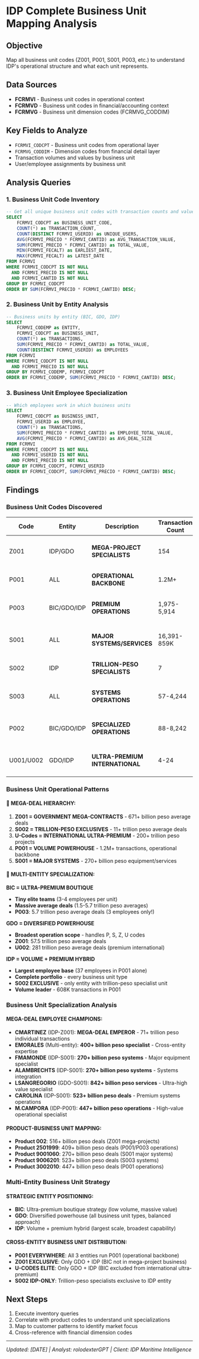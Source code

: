 # IDP Complete Business Unit Mapping Analysis

## **Objective**

Map all business unit codes (Z001, P001, S001, P003, etc.) to understand IDP's operational structure and what each unit represents.

## **Data Sources**

- **FCRMVI** - Business unit codes in operational context
- **FCRMVD** - Business unit codes in financial/accounting context
- **FCRMVG** - Business unit dimension codes (FCRMVG_CODDIM)

## **Key Fields to Analyze**

- `FCRMVI_CODCPT` - Business unit codes from operational layer
- `FCRMVG_CODDIM` - Dimension codes from financial detail layer
- Transaction volumes and values by business unit
- User/employee assignments by business unit

## **Analysis Queries**

### **1. Business Unit Code Inventory**

```sql
-- Get all unique business unit codes with transaction counts and values
SELECT 
    FCRMVI_CODCPT as BUSINESS_UNIT_CODE,
    COUNT(*) as TRANSACTION_COUNT,
    COUNT(DISTINCT FCRMVI_USERID) as UNIQUE_USERS,
    AVG(FCRMVI_PRECIO * FCRMVI_CANTID) as AVG_TRANSACTION_VALUE,
    SUM(FCRMVI_PRECIO * FCRMVI_CANTID) as TOTAL_VALUE,
    MIN(FCRMVI_FECALT) as EARLIEST_DATE,
    MAX(FCRMVI_FECALT) as LATEST_DATE
FROM FCRMVI 
WHERE FCRMVI_CODCPT IS NOT NULL 
  AND FCRMVI_PRECIO IS NOT NULL 
  AND FCRMVI_CANTID IS NOT NULL
GROUP BY FCRMVI_CODCPT
ORDER BY SUM(FCRMVI_PRECIO * FCRMVI_CANTID) DESC;
```

### **2. Business Unit by Entity Analysis**

```sql
-- Business units by entity (BIC, GDO, IDP)
SELECT 
    FCRMVI_CODEMP as ENTITY,
    FCRMVI_CODCPT as BUSINESS_UNIT,
    COUNT(*) as TRANSACTIONS,
    SUM(FCRMVI_PRECIO * FCRMVI_CANTID) as TOTAL_VALUE,
    COUNT(DISTINCT FCRMVI_USERID) as EMPLOYEES
FROM FCRMVI 
WHERE FCRMVI_CODCPT IS NOT NULL 
  AND FCRMVI_PRECIO IS NOT NULL
GROUP BY FCRMVI_CODEMP, FCRMVI_CODCPT
ORDER BY FCRMVI_CODEMP, SUM(FCRMVI_PRECIO * FCRMVI_CANTID) DESC;
```

### **3. Business Unit Employee Specialization**

```sql
-- Which employees work in which business units
SELECT 
    FCRMVI_CODCPT as BUSINESS_UNIT,
    FCRMVI_USERID as EMPLOYEE,
    COUNT(*) as TRANSACTIONS,
    SUM(FCRMVI_PRECIO * FCRMVI_CANTID) as EMPLOYEE_TOTAL_VALUE,
    AVG(FCRMVI_PRECIO * FCRMVI_CANTID) as AVG_DEAL_SIZE
FROM FCRMVI 
WHERE FCRMVI_CODCPT IS NOT NULL 
  AND FCRMVI_USERID IS NOT NULL
  AND FCRMVI_PRECIO IS NOT NULL
GROUP BY FCRMVI_CODCPT, FCRMVI_USERID
ORDER BY FCRMVI_CODCPT, SUM(FCRMVI_PRECIO * FCRMVI_CANTID) DESC;
```

## **Findings**

### **Business Unit Codes Discovered**

|Code|Entity|Description|Transaction Count|Total Value|Key Employees|Specialization|
|---|---|---|---|---|---|---|
|Z001|IDP/GDO|**MEGA-PROJECT SPECIALISTS**|154|10.3+ Trillion pesos|CMARTINEZ (Emperor)|Government contracts, 71+ trillion peso deals|
|P001|ALL|**OPERATIONAL BACKBONE**|1.2M+|11+ Trillion pesos|EMORALES, M.CAMPORA|High-volume premium operations|
|P003|BIC/GDO/IDP|**PREMIUM OPERATIONS**|1,975-5,914|2.7-6.4 Trillion pesos|EMORALES|Cross-entity premium projects|
|S001|ALL|**MAJOR SYSTEMS/SERVICES**|16,391-859K|44-793 Trillion pesos|FMAMONDE, ALAMBRECHTS, CAROLINA|270+ billion peso systems|
|S002|IDP|**TRILLION-PESO SPECIALISTS**|7|78+ Billion pesos|[Ultra-exclusive]|11+ trillion peso average deals|
|S003|ALL|**SYSTEMS OPERATIONS**|57-4,244|105-275 Trillion pesos|EMORALES|Medium-scale systems|
|P002|BIC/GDO/IDP|**SPECIALIZED OPERATIONS**|88-8,242|335-546 Trillion pesos|Multiple specialists|Mid-tier operations|
|U001/U002|GDO/IDP|**ULTRA-PREMIUM INTERNATIONAL**|4-24|196-678 Trillion pesos|Exclusive specialists|International mega-projects|

### **Business Unit Operational Patterns**

#### **🎯 MEGA-DEAL HIERARCHY:**

1. **Z001 = GOVERNMENT MEGA-CONTRACTS** - 671+ billion peso average deals
2. **S002 = TRILLION-PESO EXCLUSIVES** - 11+ trillion peso average deals
3. **U-Codes = INTERNATIONAL ULTRA-PREMIUM** - 200+ trillion peso projects
4. **P001 = VOLUME POWERHOUSE** - 1.2M+ transactions, operational backbone
5. **S001 = MAJOR SYSTEMS** - 270+ billion peso equipment/services

#### **🏢 MULTI-ENTITY SPECIALIZATION:**

**BIC = ULTRA-PREMIUM BOUTIQUE**

- **Tiny elite teams** (3-4 employees per unit)
- **Massive average deals** (1.5-5.7 trillion peso averages)
- **P003**: 5.7 trillion peso average deals (3 employees only!)

**GDO = DIVERSIFIED POWERHOUSE**

- **Broadest operation scope** - handles P, S, Z, U codes
- **Z001**: 57.5 trillion peso average deals
- **U002**: 281 trillion peso average deals (premium international)

**IDP = VOLUME + PREMIUM HYBRID**

- **Largest employee base** (37 employees in P001 alone)
- **Complete portfolio** - every business unit type
- **S002 EXCLUSIVE** - only entity with trillion-peso specialist unit
- **Volume leader** - 608K transactions in P001

### **Business Unit Specialization Analysis**

#### **MEGA-DEAL EMPLOYEE CHAMPIONS:**

- **CMARTINEZ** (IDP-Z001): **MEGA-DEAL EMPEROR** - 71+ trillion peso individual transactions
- **EMORALES** (Multi-entity): **400+ billion peso specialist** - Cross-entity expertise
- **FMAMONDE** (IDP-S001): **270+ billion peso systems** - Major equipment specialist
- **ALAMBRECHTS** (IDP-S001): **270+ billion peso systems** - Systems integration
- **LSANGREGORIO** (GDO-S001): **842+ billion peso services** - Ultra-high value specialist
- **CAROLINA** (IDP-S001): **523+ billion peso deals** - Premium systems operations
- **M.CAMPORA** (IDP-P001): **447+ billion peso operations** - High-value operational specialist

#### **PRODUCT-BUSINESS UNIT MAPPING:**

- **Product 002**: 516+ billion peso deals (Z001 mega-projects)
- **Product 2501999**: 409+ billion peso deals (P001/P003 operations)
- **Product 9001060**: 270+ billion peso deals (S001 major systems)
- **Product 9006201**: 523+ billion peso deals (S003 systems)
- **Product 3002010**: 447+ billion peso deals (P001 operations)

### **Multi-Entity Business Unit Strategy**

#### **STRATEGIC ENTITY POSITIONING:**

- **BIC**: Ultra-premium boutique strategy (low volume, massive value)
- **GDO**: Diversified powerhouse (all business unit types, balanced approach)
- **IDP**: Volume + premium hybrid (largest scale, broadest capability)

#### **CROSS-ENTITY BUSINESS UNIT DISTRIBUTION:**

- **P001 EVERYWHERE**: All 3 entities run P001 (operational backbone)
- **Z001 EXCLUSIVE**: Only GDO + IDP (BIC not in mega-project business)
- **U-CODES ELITE**: Only GDO + IDP (BIC excluded from international ultra-premium)
- **S002 IDP-ONLY**: Trillion-peso specialists exclusive to IDP entity

## **Next Steps**

1. Execute inventory queries
2. Correlate with product codes to understand unit specializations
3. Map to customer patterns to identify market focus
4. Cross-reference with financial dimension codes

---

_Updated: [DATE] | Analyst: rolodexterGPT | Client: IDP Maritime Intelligence_